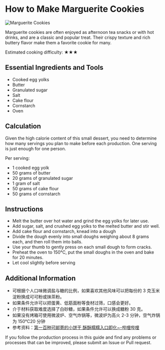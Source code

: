 # How to Make Marguerite Cookies

![Marguerite Cookies](玛格丽特饼干.jpg)

Marguerite cookies are often enjoyed as afternoon tea snacks or with hot drinks, and are a classic and popular treat. Their crispy texture and rich buttery flavor make them a favorite cookie for many.

Estimated cooking difficulty: ★★★

## Essential Ingredients and Tools

- Cooked egg yolks
- Butter
- Granulated sugar
- Salt
- Cake flour
- Cornstarch
- Oven

## Calculation

Given the high calorie content of this small dessert, you need to determine how many servings you plan to make before each production. One serving is just enough for one person.

Per serving:

- 1 cooked egg yolk
- 50 grams of butter
- 20 grams of granulated sugar
- 1 gram of salt
- 50 grams of cake flour
- 50 grams of cornstarch

## Instructions

- Melt the butter over hot water and grind the egg yolks for later use.
- Add sugar, salt, and crushed egg yolks to the melted butter and stir well.
- Add cake flour and cornstarch, knead into a dough
- Divide the dough evenly into small doughs weighing about 8 grams each, and then roll them into balls.
- Use your thumb to gently press on each small dough to form cracks.
- Preheat the oven to 150°C, put the small doughs in the oven and bake for 20 minutes.
- Let cool slightly before serving

## Additional Information

- 可根据个人口味微调盐与糖的比例，如果喜欢其他风味可以把每份的 3 克玉米淀粉换成可可粉或抹茶粉。
- 如果条件允许可以把蛋黄、低筋面粉等食材过筛，口感会更好。
- 介于材料获取难度选择了白砂糖，如果条件允许可以换成糖粉 30 克。
- 如果没有烤箱可使用微波炉、空气炸锅等，微波炉为高火 2-3 分钟，空气炸锅为 150℃20 分钟
- 参考资料：[第一百种可邮寄的小饼干 酥酥糯糯入口即化~-哔哩哔哩](https://b23.tv/NZCsV0x)

If you follow the production process in this guide and find any problems or processes that can be improved, please submit an Issue or Pull request.
